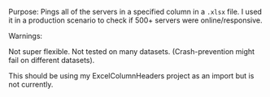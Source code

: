 Purpose: Pings all of the servers in a specified column in a `.xlsx` file. I used it in a production scenario
to check if 500+ servers were online/responsive. 

Warnings: 

Not super flexible. Not tested on many datasets. (Crash-prevention might fail on different datasets).

This should be using my ExcelColumnHeaders project as an import but is not currently. 